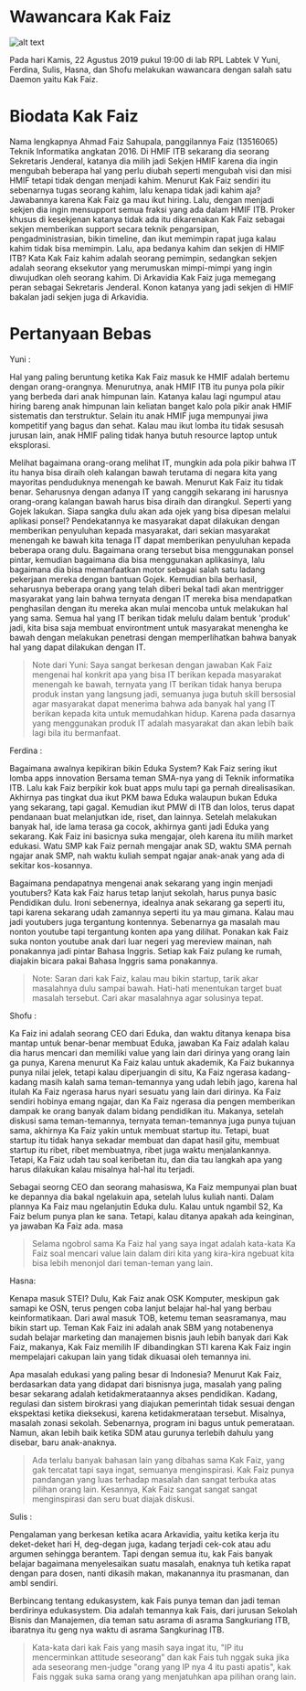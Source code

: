 # Wawancara Kak Faiz

![alt text](./foto-16518147-16518289-16518305-16518310-16518348.jpg)

Pada hari Kamis, 22 Agustus 2019 pukul 19:00 di lab RPL Labtek V Yuni, Ferdina, Sulis, Hasna, dan Shofu melakukan wawancara dengan salah satu Daemon yaitu Kak Faiz.


# Biodata Kak Faiz

Nama lengkapnya Ahmad Faiz Sahupala, panggilannya Faiz (13516065) Teknik Informatika angkatan 2016. Di HMIF ITB sekarang dia seorang Sekretaris Jenderal, katanya dia milih jadi Sekjen HMIF karena dia ingin mengubah beberapa hal yang perlu diubah seperti mengubah visi dan misi HMIF tetapi tidak dengan menjadi kahim. Menurut Kak Faiz sendiri itu sebenarnya tugas seorang kahim, lalu kenapa tidak jadi kahim aja? Jawabannya karena Kak Faiz ga mau ikut hiring. Lalu, dengan menjadi sekjen dia ingin mensupport semua fraksi yang ada dalam HMIF ITB. Proker khusus di kesekjenan katanya tidak ada itu dikarenakan Kak Faiz sebagai sekjen memberikan support secara teknik pengarsipan, pengadministrasian, bikin timeline, dan ikut memimpin rapat juga kalau kahim tidak bisa memimpin. Lalu, apa bedanya kahim dan sekjen di HMIF ITB? Kata Kak Faiz kahim adalah seorang pemimpin, sedangkan sekjen adalah seorang eksekutor yang merumuskan mimpi-mimpi yang ingin diwujudkan oleh seorang kahim. Di Arkavidia Kak Faiz juga memegang peran sebagai Sekretaris Jenderal. Konon katanya yang jadi sekjen di HMIF bakalan jadi sekjen juga di Arkavidia.


# Pertanyaan Bebas

Yuni :

Hal yang paling beruntung ketika Kak Faiz masuk ke HMIF adalah bertemu dengan orang-orangnya. Menurutnya, anak HMIF ITB itu punya pola pikir yang berbeda dari anak himpunan lain. Katanya kalau lagi ngumpul atau hiring bareng anak himpunan lain keliatan banget kalo pola pikir anak HMIF sistematis dan terstruktur. Selain itu anak HMIF juga mempunyai jiwa kompetitif yang bagus dan sehat. Kalau mau ikut lomba itu tidak sesusah jurusan lain, anak HMIF paling tidak hanya butuh resource laptop untuk eksplorasi.

Melihat bagaimana orang-orang melihat IT, mungkin ada pola pikir bahwa IT itu hanya bisa diraih oleh kalangan bawah terutama di negara kita yang mayoritas penduduknya menengah ke bawah. Menurut Kak Faiz itu tidak benar. Seharusnya dengan adanya IT yang canggih sekarang ini harusnya orang-orang kalangan bawah harus bisa diraih dan dirangkul. Seperti yang Gojek lakukan. Siapa sangka dulu akan ada ojek yang bisa dipesan melalui aplikasi ponsel? Pendekatannya ke masyarakat dapat dilakukan dengan memberikan penyuluhan kepada masyarakat, dari sekian masyarakat menengah ke bawah kita tenaga IT dapat memberikan penyuluhan kepada beberapa orang dulu. Bagaimana orang tersebut bisa menggunakan ponsel pintar, kemudian bagaimana dia bisa menggunakan aplikasinya, lalu bagaimana dia bisa memanfaatkan motor sebagai salah satu ladang pekerjaan mereka dengan bantuan Gojek. Kemudian bila berhasil, seharusnya beberapa orang yang telah diberi bekal tadi akan mentrigger masyarakat yang lain bahwa ternyata dengan IT mereka bisa mendapatkan penghasilan dengan itu mereka akan mulai mencoba untuk melakukan hal yang sama. Semua hal yang IT berikan tidak melulu dalam bentuk 'produk' jadi, kita bisa saja membuat environtment untuk masyarakat menengha ke bawah dengan melakukan penetrasi dengan memperlihatkan bahwa banyak hal yang dapat dilakukan dengan IT.

> Note dari Yuni: Saya sangat berkesan dengan jawaban Kak Faiz mengenai hal konkrit apa yang bisa IT berikan kepada masyarakat menengah ke bawah, ternyata yang IT berikan tidak hanya berupa produk instan yang langsung jadi, semuanya juga butuh skill bersosial agar masyarakat dapat menerima bahwa ada banyak hal yang IT berikan kepada kita untuk memudahkan hidup. Karena pada dasarnya yang menggunakan produk IT adalah masyarakat dan akan lebih baik lagi bila itu bermanfaat.

Ferdina :

Bagaimana awalnya kepikiran bikin Eduka System?
Kak Faiz sering ikut lomba apps innovation Bersama teman SMA-nya yang di Teknik informatika ITB. Lalu kak Faiz berpikir kok buat apps mulu tapi ga pernah direalisasikan. Akhirnya pas tingkat dua ikut PKM bawa Eduka walaupun bukan Eduka yang sekarang, tapi gagal. Kemudian ikut PMW di ITB dan lolos, terus dapat pendanaan buat melanjutkan ide, riset, dan lainnya. Setelah melakukan banyak hal, ide lama terasa ga cocok, akhirnya ganti jadi Eduka yang sekarang. Kak Faiz ini basicnya suka mengajar, oleh karena itu milih market edukasi. Watu SMP kak Faiz pernah mengajar anak SD, waktu SMA pernah ngajar anak SMP, nah waktu kuliah sempat ngajar anak-anak yang ada di sekitar kos-kosannya.

Bagaimana pendapatnya mengenai anak sekarang yang ingin menjadi youtubers?
Kata kak Faiz harus tetap lanjut sekolah, harus punya basic Pendidikan dulu. Ironi sebenernya, idealnya anak sekarang ga seperti itu, tapi karena sekarang udah zamannya seperti itu ya mau gimana. Kalau mau jadi youtubers juga tergantung kontennya. Sebenarnya ga masalah mau nonton youtube tapi tergantung konten apa yang dilihat. Ponakan kak Faiz suka nonton youtube anak dari luar negeri yag mereview mainan, nah ponakannya jadi pintar Bahasa Inggris. Setiap kak Faiz pulang ke rumah, diajakin bicara pakai Bahasa Inggris sama ponakannya.

> Note: Saran dari kak Faiz, kalau mau bikin startup, tarik akar masalahnya dulu sampai bawah. Hati-hati menentukan target buat masalah tersebut. Cari akar masalahnya agar solusinya tepat.

Shofu :

Ka Faiz ini adalah seorang CEO dari Eduka, dan waktu ditanya kenapa bisa mantap untuk benar-benar membuat Eduka, jawaban Ka Faiz adalah kalau dia harus mencari dan memiliki value yang lain dari dirinya yang orang lain ga punya, Karena menurut Ka Faiz kalau untuk akademik, Ka Faiz bukannya punya nilai jelek, tetapi kalau diperjuangin di situ, Ka Faiz ngerasa kadang-kadang masih kalah sama teman-temannya yang udah lebih jago, karena hal itulah Ka Faiz ngerasa harus nyari sesuatu yang lain dari dirinya. Ka Faiz sendiri hobinya emang ngajar, dan Ka Faiz ngerasa dia pengen memberikan dampak ke orang banyak dalam bidang pendidikan itu. Makanya, setelah diskusi sama teman-temannya, ternyata teman-temannya juga punya tujuan sama, akhirnya Ka Faiz yakin untuk membuat startup itu. Tetapi, buat startup itu tidak hanya sekadar membuat dan dapat hasil gitu, membuat startup itu ribet, ribet membuatnya, ribet juga waktu menjalankannya. Tetapi, Ka Faiz udah tau soal keribetan itu, dan dia tau langkah apa yang harus dilakukan kalau misalnya hal-hal itu terjadi.

Sebagai seorng CEO dan seorang mahasiswa, Ka Faiz mempunyai plan buat ke depannya dia bakal ngelakuin apa, setelah lulus kuliah nanti. Dalam plannya Ka Faiz mau ngelanjutin Eduka dulu. Kalau untuk ngambil S2, Ka Faiz belum punya plan ke sana. Tetapi, kalau ditanya apakah ada keinginan, ya jawaban Ka Faiz ada.
masa
> Selama ngobrol sama Ka Faiz hal yang saya ingat adalah kata-kata Ka Faiz soal mencari value lain dalam diri kita yang kira-kira ngebuat kita bisa lebih menonjol dari teman-teman yang lain.

Hasna:

Kenapa masuk STEI? Dulu, Kak Faiz anak OSK Komputer, meskipun gak samapi ke OSN, terus pengen coba lanjut belajar hal-hal yang berbau keinformatikaan. Dari awal masuk TOB, ketemu teman seasramanya, mau bikin start up. Teman Kak Faiz ini adalah anak SBM yang notabenenya sudah belajar marketing dan manajemen bisnis jauh lebih banyak dari Kak Faiz, makanya, Kak Faiz memilih IF dibandingkan STI karena Kak Faiz ingin mempelajari cakupan lain yang tidak dikuasai oleh temannya ini.

Apa masalah edukasi yang paling besar di Indonesia? Menurut Kak Faiz, berdasarkan data yang didapat dari bisnisnya juga, masalah yang paling besar sekarang adalah ketidakmerataannya akses pendidikan. Kadang, regulasi dan sistem birokrasi yang diajukan pemerintah tidak sesuai dengan ekspektasi ketika dieksekusi, karena ketidakmerataan tersebut. Misalnya, masalah zonasi sekolah. Sebenarnya, program ini bagus untuk pemerataan. Namun, akan lebih baik ketika SDM atau gurunya terlebih dahulu yang disebar, baru anak-anaknya.

> Ada terlalu banyak bahasan lain yang dibahas sama Kak Faiz, yang gak tercatat tapi saya ingat, semuanya menginspirasi. Kak Faiz punya pandangan yang luas terhadap masalah dan sangat terbuka atas pilihan orang lain. Kesannya, Kak Faiz sangat sangat sangat menginspirasi dan seru buat diajak diskusi.

Sulis : 

Pengalaman yang berkesan ketika acara Arkavidia, yaitu ketika kerja itu deket-deket hari H, deg-degan juga, kadang terjadi cek-cok atau adu argumen sehingga berantem. Tapi dengan semua itu, kak Fais banyak belajar bagaimana menyelesaikan suatu masalah, enaknya tuh ketika rapat dengan para dosen, nanti dikasih makan, makanannya itu prasmanan, dan ambl sendiri.

Berbincang tentang edukasystem, kak Fais punya teman dan jadi teman berdirinya edukasystem. Dia adalah temannya kak Fais, dari jurusan Sekolah Bisnis dan Manajemen, dia teman satu asrama di asrama Sangkuriang ITB, ibaratnya itu geng nya waktu di asrama Sangkurinag ITB. 
 >Kata-kata dari kak Fais yang masih saya ingat itu, "IP itu mencerminkan attitude seseorang" dan kak Fais tuh nggak suka jika ada seseorang men-judge "orang yang IP nya 4 itu pasti apatis", kak Fais nggak suka sama orang yang menjatuhkan apa pilihan orang lain.




